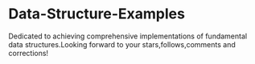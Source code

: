 # Data-Structure-Examples
Dedicated to achieving comprehensive implementations of fundamental data structures.Looking forward to your stars,follows,comments and corrections!
